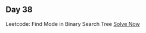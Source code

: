 ## Day 38

Leetcode: Find Mode in Binary Search Tree
[Solve Now](https://leetcode.com/problems/count-nodes-equal-to-average-of-subtree/?envType=daily-question&envId=2023-11-02)



